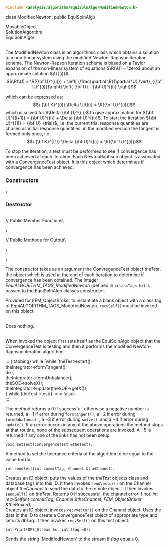 
```cpp
#include <analysis/algorithm/equiSolnAlgo/ModifiedNewton.h>
```


class ModifiedNewton: public EquiSolnAlg;\

MovableObject\
SolutionAlgorithm\
EquiSolnAlgo\

\
The ModifiedNewton class is an algorithmic class which obtains a
solution to a non-linear system using the modified Newton-Raphson
iteration scheme. The Newton-Rapson iteration scheme is based on a
Taylor expansion of the non-linear system of equations $\R(\U) = \zero$
about an approximate solution $\U{(i)}$: $$\R(\U) = 
\R({\bf U}^{(i)}) +
\left[ {\frac{\partial \R}{\partial \U} \vert}_{{\bf U}^{(i)}}\right]
\left( {\bf U} - {\bf U}^{(i)} \right)$$

which can be expressed as: $$\
{\bf K}^{(i)}  \Delta \U{(i)} = \R({\bf U}^{(i)})$$ which is solved for
$\Delta {\bf U}^{(i)}$ to give approximation for
${\bf U}^{(i+1)} = {\bf U}^{(i)} + \Delta {\bf U}^{(i)}$. To start the iteration
${\bf U}^{(1)} = {\bf U}_{trial}$, i.e. the current trial response quantities are
chosen as initial response quantities.
in the modified version the tangent is formed only once, i.e $$\
{\bf K}^{(1)}  \Delta {\bf U}^{(i)} = \R({\bf U}^{(i)})$$

To stop the iteration, a test must be performed to see if convergence
has been achieved at each iteration. Each NewtonRaphson object is
associated with a ConvergenceTest object. It is this object which
determines if convergence has been achieved.

### Constructors

\

### Destructor

\
// Public Member Functions\

\

// Public Methods for Output\

\

\

The constructor takes as an argument the ConvregenceTest object
*theTest*, the object which is used at the end of each iteration to
determine if convergence has been obtained. The integer
*EquiALGORITHM_TAGS_ModifiedNewton* (defined in  `<classTags.h>`) is
passed to the EquiSolnAlgo classes constructor.

Provided for FEM_ObjectBroker to instantiate a blank object with a class
tag of EquiALGORITHM_TAGS_ModofiedNewton. `recvSelf()` must be invoked
on this object.

\
Does nothing.

\
When invoked the object first sets itself as the EquiSolnAlgo object
that the ConvergenceTest is testing and then it performs the modified
Newton-Raphson iteration algorithm:

::: {.tabbing}
while ̄ while ̄ theTest-$>$start();\
theIntegrator-$>$formTangent();\
do {\
theIntegrator-$>$formUnbalance();\
theSOE-$>$solveX();\
theIntegrator-$>$update(theSOE-$>$getX());\
} while (theTest-$>$test() $==$ false)\
:::

The method returns a 0 if successful, otherwise a negative number is
returned; a $-1$ if error during `formTangent()`, a $-2$ if error during
`formUnbalance()`, a $-3$ if error during `solve()`, and a $-4$ if error
during `update()`. If an error occurs in any of the above operations the
method stops at that routine, none of the subsequent operations are
invoked. A $-5$ is returned if any one of the links has not been setup.

```{.cpp}
void setTest(ConvergenceTest &theTest);
```

A method to set the tolerance criteria of the algorithm to be equal to
the value *theTol*.

```{.cpp}
int sendSelf(int commitTag, Channel &theChannel);
```

Creates an ID object, puts the values of the *theTest* objects class and
database tags into this ID. It then invokes `sendVector()` on the
Channel object *theChannel* to send the data to the remote object. It
then invokes `sendSelf()` on *theTest*. Returns $0$ if successful, the
channel error if not.
*int recvSelf(int commitTag, Channel &theChannel, FEM_ObjectBroker
&theBroker);*\
Creates an ID object, invokes `recvVector()` on the Channel object. Uses
the data in the ID to create a ConvergenceTest object of appropriate
type and sets its dbTag. It then invokes `recvSelf()` on this test
object.

```{.cpp}
int Print(OPS_Stream &s, int flag =0);
```

Sends the string 'ModifiedNewton' to the stream if *flag* equals $0$.
